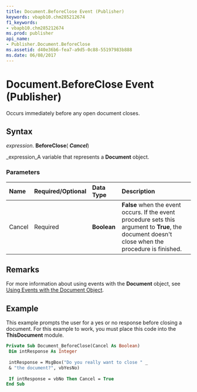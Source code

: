 ```yaml
---
title: Document.BeforeClose Event (Publisher)
keywords: vbapb10.chm285212674
f1_keywords:
- vbapb10.chm285212674
ms.prod: publisher
api_name:
- Publisher.Document.BeforeClose
ms.assetid: d40e36b6-fea7-a9d5-0c88-55197983b888
ms.date: 06/08/2017
---
```



# Document.BeforeClose Event (Publisher)

Occurs immediately before any open document closes.


## Syntax

 _expression_. **BeforeClose**( **_Cancel_**)

 _expression_A variable that represents a  **Document** object.


### Parameters



|**Name**|**Required/Optional**|**Data Type**|**Description**|
|:-----|:-----|:-----|:-----|
|Cancel|Required| **Boolean**| **False** when the event occurs. If the event procedure sets this argument to **True**, the document doesn't close when the procedure is finished.|

## Remarks

For more information about using events with the  **Document** object, see [Using Events with the Document Object](using-events-with-the-document-object-publisher.md).


## Example

This example prompts the user for a yes or no response before closing a document. For this example to work, you must place this code into the  **ThisDocument** module.


```vb
Private Sub Document_BeforeClose(Cancel As Boolean) 
 Dim intResponse As Integer 
 
 intResponse = MsgBox("Do you really want to close " _ 
 & "the document?", vbYesNo) 
 
 If intResponse = vbNo Then Cancel = True 
End Sub
```


